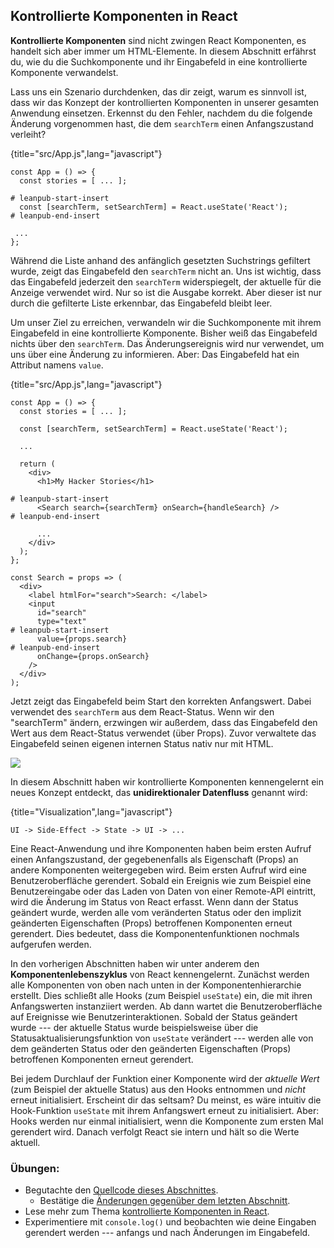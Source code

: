 ## Kontrollierte Komponenten in React

**Kontrollierte Komponenten** sind nicht zwingen React Komponenten, es handelt sich aber immer um HTML-Elemente. In diesem Abschnitt erfährst du, wie du die Suchkomponente und ihr Eingabefeld in eine kontrollierte Komponente verwandelst.

Lass uns ein Szenario durchdenken, das dir zeigt, warum es sinnvoll ist, dass wir das Konzept der kontrollierten Komponenten in unserer gesamten Anwendung einsetzen. Erkennst du den Fehler, nachdem du die folgende Änderung vorgenommen hast, die dem `searchTerm` einen Anfangszustand verleiht?

{title="src/App.js",lang="javascript"}
~~~~~~~
const App = () => {
  const stories = [ ... ];

# leanpub-start-insert
  const [searchTerm, setSearchTerm] = React.useState('React');
# leanpub-end-insert

 ...
};
~~~~~~~

Während die Liste anhand des anfänglich gesetzten Suchstrings gefiltert wurde, zeigt das Eingabefeld den `searchTerm` nicht an. Uns ist wichtig, dass das Eingabefeld jederzeit den `searchTerm` widerspiegelt, der aktuelle für die Anzeige verwendet wird. Nur so ist die Ausgabe korrekt. Aber dieser ist nur durch die gefilterte Liste erkennbar, das Eingabefeld bleibt leer.

Um unser Ziel zu erreichen, verwandeln wir die Suchkomponente mit ihrem Eingabefeld in eine kontrollierte Komponente. Bisher weiß das Eingabefeld nichts über den `searchTerm`. Das Änderungsereignis wird nur verwendet, um uns über eine Änderung zu informieren. Aber: Das Eingabefeld hat ein Attribut namens `value`.

{title="src/App.js",lang="javascript"}
~~~~~~~
const App = () => {
  const stories = [ ... ];

  const [searchTerm, setSearchTerm] = React.useState('React');

  ...

  return (
    <div>
      <h1>My Hacker Stories</h1>

# leanpub-start-insert
      <Search search={searchTerm} onSearch={handleSearch} />
# leanpub-end-insert

      ...
    </div>
  );
};

const Search = props => (
  <div>
    <label htmlFor="search">Search: </label>
    <input
      id="search"
      type="text"
# leanpub-start-insert
      value={props.search}
# leanpub-end-insert
      onChange={props.onSearch}
    />
  </div>
);
~~~~~~~

Jetzt zeigt das Eingabefeld beim Start den korrekten Anfangswert. Dabei verwendet des `searchTerm` aus dem React-Status. Wenn wir den "searchTerm" ändern, erzwingen wir außerdem, dass das Eingabefeld den Wert aus dem React-Status verwendet (über Props). Zuvor verwaltete das Eingabefeld seinen eigenen internen Status nativ nur mit HTML.

![](images/controlled-component.png)

In diesem Abschnitt haben wir kontrollierte Komponenten kennengelernt ein neues Konzept entdeckt, das **unidirektionaler Datenfluss** genannt wird:

{title="Visualization",lang="javascript"}
~~~~~~~
UI -> Side-Effect -> State -> UI -> ...
~~~~~~~

Eine React-Anwendung und ihre Komponenten haben beim ersten Aufruf einen Anfangszustand, der gegebenenfalls als Eigenschaft (Props) an andere Komponenten weitergegeben wird. Beim ersten Aufruf wird eine Benutzeroberfläche gerendert. Sobald ein Ereignis wie zum Beispiel eine Benutzereingabe oder das Laden von Daten von einer Remote-API eintritt, wird die Änderung im Status von React erfasst. Wenn dann der Status geändert wurde, werden alle vom veränderten Status oder den implizit geänderten Eigenschaften (Props) betroffenen Komponenten erneut gerendert. Dies bedeutet, dass die Komponentenfunktionen nochmals aufgerufen werden. 

In den vorherigen Abschnitten haben wir unter anderem den **Komponentenlebenszyklus** von React kennengelernt. Zunächst werden alle Komponenten von oben nach unten in der Komponentenhierarchie erstellt. Dies schließt alle Hooks (zum Beispiel `useState`) ein, die mit ihren Anfangswerten instanziiert werden. Ab dann wartet die Benutzeroberfläche auf Ereignisse wie Benutzerinteraktionen. Sobald der Status geändert wurde --- der aktuelle Status wurde beispielsweise über die Statusaktualisierungsfunktion von `useState` verändert --- werden alle von dem geänderten Status oder den geänderten Eigenschaften (Props) betroffenen Komponenten erneut gerendert.

Bei jedem Durchlauf der Funktion einer Komponente wird der *aktuelle Wert* (zum Beispiel der aktuelle Status) aus den Hooks entnommen und *nicht* erneut initialisiert. Erscheint dir das seltsam? Du meinst, es wäre intuitiv die Hook-Funktion `useState` mit ihrem Anfangswert erneut zu initialisiert. Aber: Hooks werden nur einmal initialisiert, wenn die Komponente zum ersten Mal gerendert wird. Danach verfolgt React sie intern und hält so die Werte aktuell.

### Übungen:

* Begutachte den [Quellcode dieses Abschnittes](https://codesandbox.io/s/github/the-road-to-learn-react/hacker-stories/tree/hs/React-Controlled-Components).
  * Bestätige die [Änderungen gegenüber dem letzten Abschnitt](https://github.com/the-road-to-learn-react/hacker-stories/compare/hs/Lifting-State-in-React...hs/React-Controlled-Components?expand=1).
* Lese mehr zum Thema [kontrollierte Komponenten in React](https://www.robinwieruch.de/react-controlled-components/).
* Experimentiere mit `console.log()` und beobachten wie deine Eingaben gerendert werden --- anfangs und nach Änderungen im Eingabefeld.
